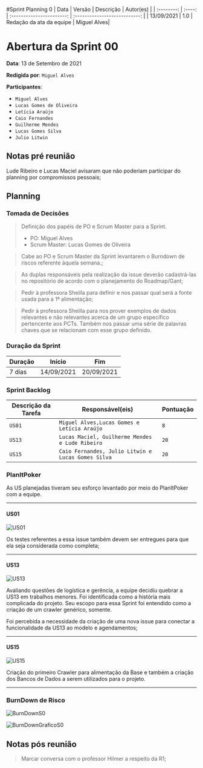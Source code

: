 #Sprint Planning 0
|    Data    | Versão |         Descrição         |           Autor(es)           |
| :--------: | :----: | :-----------------------: | :---------------------------: |
| 13/09/2021 |  1.0   | Redação da ata da equipe | Miguel Alves|


# Abertura da Sprint 00
**Data**: 13 de Setembro de 2021

**Redigida por**: `Miguel Alves`

**Participantes**: 
* ```Miguel Alves```
* ```Lucas Gomes de Oliveira```
* ```Letícia Araújo```
* ```Caio Fernandes```
* ```Guilherme Mendes```
* ```Lucas Gomes Silva```
* ```Julio Litwin```

## Notas pré reunião
Lude Ribeiro e Lucas Maciel avisaram que não poderiam participar do planning por compromissos pessoais;

## Planning
### Tomada de Decisões
> Definição dos papéis de PO e Scrum Master para a Sprint.
>* PO: Miguel Alves
>* Scrum Master: Lucas Gomes de Oliveira

> Cabe ao PO e Scrum Master da Sprint levantarem o Burndown de riscos referente àquela semana.;

> As duplas responsáveis pela realização da issue deverão cadastrá-las no repositório de acordo com o planejamento do Roadmap/Gant;

> Pedir à professora Sheilla para definir e nos passar qual será a fonte usada para a 1ª alimentação;

> Pedir à professora Sheilla para nos prover exemplos de dados relevantes e não relevantes acerca de um grupo específico pertencente aos PCTs. Também nos passar uma série de palavras chaves que se relacionam com esse grupo definido.


### Duração da Sprint

| Duração |   Início   |     Fim    |
| ------- | ---------- | ---------- |
| 7 dias  | 14/09/2021 | 20/09/2021 |

### Sprint Backlog

| Descrição da Tarefa | Responsável(eis) | Pontuação |
| ------------------- | ---------------- | --------- |
| ```US01``` | ```Miguel Alves,Lucas Gomes e Letícia Araújo``` | ```8``` | 
| ```US13``` | ```Lucas Maciel, Guilherme Mendes e Lude Ribeiro``` | ```20``` | 
| ```US15``` | ```Caio Fernandes, Julio Litwin e Lucas Gomes Silva``` | ```20``` |

### PlanItPoker
As US planejadas tiveram seu esforço levantado por meio do PlanItPoker com a equipe.

------
#### US01
![US01](https://i.imgur.com/vaVhV87.jpg)

Os testes referentes a essa issue também devem ser entregues para que ela seja considerada como completa;

------
#### US13
![US13](https://i.imgur.com/TeWucl0.jpg)

Avaliando questões de logística e gerência, a equipe decidiu quebrar a US13 em trabalhos menores. Foi identificada como a história mais complicada do projeto. Seu escopo para essa Sprint foi entendido como a criação de um crawler genérico, somente.

Foi percebida a necessidade da criação de uma nova issue para conectar a funcionalidade da US13 ao modelo e agendamentos;

------
#### US15
![US15](https://i.imgur.com/7vDpG9c.jpg)

Criação do primeiro Crawler para alimentação da Base e também a criação dos Bancos de Dados a serem utilizados para o projeto.

------


### BurnDown de Risco

![BurnDownS0](https://i.imgur.com/LmPgkFt.png)

![BurnDownGraficoS0](https://i.imgur.com/o1WT9TO.png)


## Notas pós reunião
> Marcar conversa com o professor Hilmer a respeito da R1;
